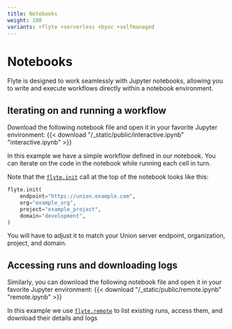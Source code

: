 ```yaml
---
title: Notebooks
weight: 100
variants: +flyte +serverless +byoc +selfmanaged
---
```


# Notebooks

Flyte is designed to work seamlessly with Jupyter notebooks, allowing you to write and execute workflows directly within a notebook environment.

## Iterating on and running a workflow

Download the following notebook file and open it in your favorite Jupyter environment: {{< download "/_static/public/interactive.ipynb" "interactive.ipynb" >}}

In this example we have a simple workflow defined in our notebook.
You can iterate on the code in the notebook while running each cell in turn.

Note that the [`flyte.init`](../api-reference/flyte-sdk/packages/flyte#init) call at the top of the notebook looks like this:

```python
flyte.init(
    endpoint="https://union.example.com",
    org="example_org",
    project="example_project",
    domain="development",
)
```

You will have to adjust it to match your Union server endpoint, organization, project, and domain.

## Accessing runs and downloading logs

Similarly, you can download the following notebook file and open it in your favorite Jupyter environment: {{< download "/_static/public/remote.ipynb" "remote.ipynb" >}}

In this example we use [`flyte.remote`](../api-reference/flyte-sdk/packages/flyte.remote) to list existing runs, access them, and download their details and logs


